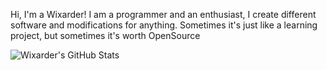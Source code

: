 Hi, I'm a Wixarder! I am a programmer and an enthusiast, I create different software and modifications for anything. Sometimes it's just like a learning project, but sometimes it's worth OpenSource

![Wixarder's GitHub Stats](https://github-readme-stats.vercel.app/api?username=Wixarder&show_icons=true&theme=radical)
